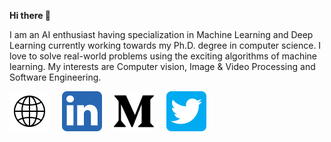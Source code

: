 **Hi there 👋**

I am an AI enthusiast having specialization in Machine Learning and Deep Learning currently working towards my Ph.D. degree in computer science. I love to solve real-world problems using the exciting algorithms of machine learning. My interests are Computer vision, Image & Video Processing and Software Engineering. 

[![website](https://github.com/gmortuza/gmortuza/blob/master/img/www.png)](https://www.gmortuza.github.io/) &nbsp; &nbsp;
[![LinkedIn](https://github.com/gmortuza/gmortuza/blob/master/img/linkedin.png)](https://www.linkedin.com/in/gmortuza/) &nbsp; &nbsp;
[![Medium](https://github.com/gmortuza/gmortuza/blob/master/img/medium.png)](https://www.medium.com/@gmortuza) &nbsp; &nbsp;
[![Twitter](https://github.com/gmortuza/gmortuza/blob/master/img/twitter.png)](https://www.twitter.com/_gmortuza)

